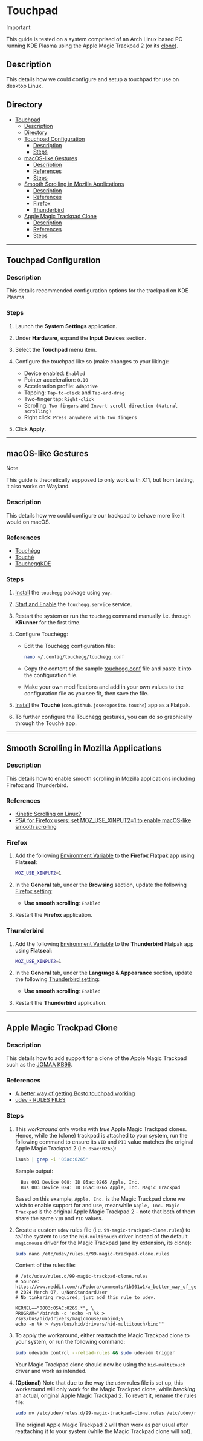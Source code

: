 # Touchpad

> [!IMPORTANT]  
> This guide is tested on a system comprised of an Arch Linux based PC running KDE Plasma using the Apple Magic Trackpad 2 (or its [clone](#apple-magic-trackpad-clone)).

## Description

This details how we could configure and setup a touchpad for use on desktop Linux.

## Directory

- [Touchpad](#touchpad)
  - [Description](#description)
  - [Directory](#directory)
  - [Touchpad Configuration](#touchpad-configuration)
    - [Description](#description-1)
    - [Steps](#steps)
  - [macOS-like Gestures](#macos-like-gestures)
    - [Description](#description-2)
    - [References](#references)
    - [Steps](#steps-1)
  - [Smooth Scrolling in Mozilla Applications](#smooth-scrolling-in-mozilla-applications)
    - [Description](#description-3)
    - [References](#references-1)
    - [Firefox](#firefox)
    - [Thunderbird](#thunderbird)
  - [Apple Magic Trackpad Clone](#apple-magic-trackpad-clone)
    - [Description](#description-4)
    - [References](#references-2)
    - [Steps](#steps-2)

---

## Touchpad Configuration

### Description

This details recommended configuration options for the trackpad on KDE Plasma.

### Steps

1. Launch the **System Settings** application.

2. Under **Hardware**, expand the **Input Devices** section.

3. Select the **Touchpad** menu item.

4. Configure the touchpad like so (make changes to your liking):

   - Device enabled: `Enabled`
   - Pointer acceleration: `0.10`
   - Acceleration profile: `Adaptive`
   - Tapping: `Tap-to-click` and `Tap-and-drag`
   - Two-finger tap: `Right-click`
   - Scrolling: `Two fingers` and `Invert scroll direction (Natural scrolling)`
   - Right click: `Press anywhere with two fingers`

5. Click **Apply**.

---

## macOS-like Gestures

> [!NOTE]  
> This guide is theoretically supposed to only work with X11, but from testing, it also works on Wayland.

### Description

This details how we could configure our trackpad to behave more like it would on macOS.

### References

- [Touchégg](https://github.com/JoseExposito/touchegg)
- [Touché](https://github.com/JoseExposito/touche)
- [ToucheggKDE](https://github.com/NayamAmarshe/ToucheggKDE)

### Steps

1. [Install](yay.md#install) the `touchegg` package using `yay`.

2. [Start and Enable](autostart.md#start-and-enable-service) the `touchegg.service` service.

3. Restart the system or run the `touchegg` command manually i.e. through **KRunner** for the first time.

4. Configure Touchégg:

   - Edit the Touchégg configuration file:

      ```sh
      nano ~/.config/touchegg/touchegg.conf
      ```

   - Copy the content of the sample [touchegg.conf](../attachments/touchegg.conf) file and paste it into the configuration file.

   - Make your own modifications and add in your own values to the configuration file as you see fit, then save the file.

5. [Install](flatpak.md#install) the **Touché** (`com.github.joseexposito.touche`) app as a Flatpak.

6. To further configure the Touchégg gestures, you can do so graphically through the Touché app.

---

## Smooth Scrolling in Mozilla Applications

### Description

This details how to enable smooth scrolling in Mozilla applications including Firefox and Thunderbird.

### References

- [Kinetic Scrolling on Linux?](https://community.frame.work/t/solved-kinetic-scrolling-on-linux/17564)
- [PSA for Firefox users: set MOZ_USE_XINPUT2=1 to enable macOS-like smooth scrolling](https://www.reddit.com/r/linux/comments/72mfv8/psa_for_firefox_users_set_moz_use_xinput21_to)

### Firefox

1. Add the following [Environment Variable](flatpak.md#add-permission-overrides) to the **Firefox** Flatpak app using **Flatseal**:

    ```sh
    MOZ_USE_XINPUT2=1
    ```

2. In the **General** tab, under the **Browsing** section, update the following [Firefox setting](firefox.md#preferences):

   - **Use smooth scrolling**: `Enabled`

3. Restart the **Firefox** application.

### Thunderbird

1. Add the following [Environment Variable](flatpak.md#add-permission-overrides) to the **Thunderbird** Flatpak app using **Flatseal**:

    ```sh
    MOZ_USE_XINPUT2=1
    ```

2. In the **General** tab, under the **Language & Appearance** section, update the following [Thunderbird setting](thunderbird.md#preferences):

   - **Use smooth scrolling**: `Enabled`

3. Restart the **Thunderbird** application.

---

## Apple Magic Trackpad Clone

### Description

This details how to add support for a clone of the Apple Magic Trackpad such as the [JOMAA KB96](https://www.aliexpress.com/item/1005008016979688.html).

### References

- [A better way of getting Bosto touchpad working](https://www.reddit.com/r/Fedora/comments/1b901w1/a_better_way_of_getting_bosto_touchpad_working)
- [udev - RULES FILES](https://man7.org/linux/man-pages/man7/udev.7.html#RULES_FILES)

### Steps

1. This _workaround_ only works with _true_ Apple Magic Trackpad clones. Hence, while the (clone) trackpad is attached to your system, run the following command to ensure its `VID` and `PID` value matches the original Apple Magic Trackpad 2 (i.e. `05ac:0265`):

   ```sh
   lsusb | grep -i '05ac:0265'
   ```

   Sample output:

   ```
     Bus 001 Device 008: ID 05ac:0265 Apple, Inc.
     Bus 003 Device 024: ID 05ac:0265 Apple, Inc. Magic Trackpad
   ```

   Based on this example, `Apple, Inc.` is the Magic Trackpad clone we wish to enable support for and use, meanwhile `Apple, Inc. Magic Trackpad` is the original Apple Magic Trackpad 2 - note that both of them share the same `VID` and `PID` values.

2. Create a custom `udev` rules file (i.e. `99-magic-trackpad-clone.rules`) to _tell_ the system to use the `hid-multitouch` driver instead of the default `magicmouse` driver for the Magic Trackpad (and by extension, its clone):

   ```sh
   sudo nano /etc/udev/rules.d/99-magic-trackpad-clone.rules
   ```

   Content of the rules file:

   ```
   # /etc/udev/rules.d/99-magic-trackpad-clone.rules
   # Source: https://www.reddit.com/r/Fedora/comments/1b901w1/a_better_way_of_getting_bosto_touchpad_working
   # 2024 March 07, u/NonStandardUser
   # No tinkering required, just add this rule to udev.

   KERNEL=="0003:05AC:0265.*", \
   PROGRAM="/bin/sh -c 'echo -n %k > /sys/bus/hid/drivers/magicmouse/unbind;\
   echo -n %k > /sys/bus/hid/drivers/hid-multitouch/bind'"
   ```

3. To apply the workaround, either reattach the Magic Trackpad clone to your system, or run the following command:

   ```sh
   sudo udevadm control --reload-rules && sudo udevadm trigger
   ```

   Your Magic Trackpad clone should now be using the `hid-multitouch` driver and work as intended.

4. **(Optional)** Note that due to the way the `udev` rules file is set up, this workaround will only work for the Magic Trackpad clone, while _breaking_ an actual, original Apple Magic Trackpad 2. To revert it, rename the rules file:

   ```sh
   sudo mv /etc/udev/rules.d/99-magic-trackpad-clone.rules /etc/udev/rules.d/99-magic-trackpad-clone.rules.disabled
   ```

   The original Apple Magic Trackpad 2 will then work as per usual after reattaching it to your system (while the Magic Trackpad clone will not).
